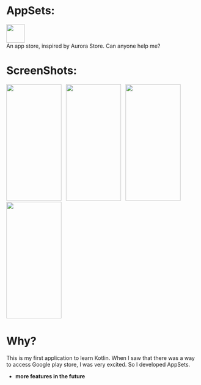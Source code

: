 # AppSets:
<img src="https://i.loli.net/2020/04/30/KPDgRLtnCo5OmVw.png " width="48" height="48" /><br>
An app store, inspired by Aurora Store. Can anyone help me?
# ScreenShots:
<img src="https://i.loli.net/2020/04/25/QyL2xDV39AW5YHr.png"  width="144" height="305"/>&nbsp;&nbsp;
<img src="https://i.loli.net/2020/04/25/yxeoFBMZnRNmXpH.png"  width="144" height="305"/>&nbsp;&nbsp;
<img src="https://i.loli.net/2020/04/25/LdNHqFTC2k3mi96.png"  width="144" height="305"/>&nbsp;&nbsp;
<img src="https://i.loli.net/2020/04/25/pKkHTIt1l9SnbwA.png"  width="144" height="305"/>&nbsp;&nbsp;
# Why?
This is my first application to learn Kotlin. When I saw that there was a way to access Google play store, I was very excited. So I developed AppSets.
* **more features in the future**
